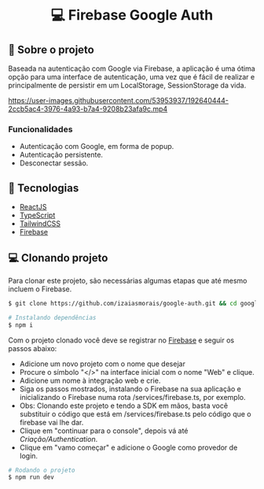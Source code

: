 <h1 align='center'>
   💻 Firebase Google Auth
</h1>

## 📃 Sobre o projeto

Baseada na autenticação com Google via Firebase, a aplicação é uma ótima opção para uma interface de autenticação, uma vez que é fácil de realizar e principalmente de persistir em um LocalStorage, SessionStorage da vida.

https://user-images.githubusercontent.com/53953937/192640444-2ccb5ac4-3976-4a93-b7a4-9208b23afa9c.mp4

### Funcionalidades

- Autenticação com Google, em forma de popup.
- Autenticação persistente.
- Desconectar sessão.

## 🚀 Tecnologias

- [ReactJS](https://reactjs.org/)
- [TypeScript](https://www.typescriptlang.org/)
- [TailwindCSS](https://tailwindcss.com/)
- [Firebase](https://firebase.google.com/)

## 💻 Clonando projeto

Para clonar este projeto, são necessárias algumas etapas que até mesmo incluem o Firebase.
```bash
$ git clone https://github.com/izaiasmorais/google-auth.git && cd google-auth
```

```bash
# Instalando dependências
$ npm i
```

Com o projeto clonado você deve se registrar no [Firebase](https://console.firebase.google.com/u/0/) e seguir os passos abaixo:
- Adicione um novo projeto com o nome que desejar
- Procure o símbolo "</>" na interface inicial com o nome "Web" e clique.
- Adicione um nome à integração web e crie.
- Siga os passos mostrados, instalando o Firebase na sua aplicação e inicializando o Firebase numa rota /services/firebase.ts, por exemplo.
- Obs: Clonando este projeto e tendo a SDK em mãos, basta você substituir o código que está em /services/firebase.ts pelo código que o firebase vai lhe dar.
- Clique em "continuar para o console", depois vá até *Criação/Authentication*.
- Clique em "vamo começar" e adicione o Google como provedor de login.

```bash
# Rodando o projeto
$ npm run dev

```
